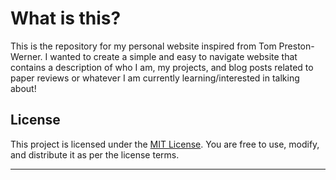 # What is this?

This is the repository for my personal website inspired from Tom Preston-Werner. I wanted to create a simple and easy to navigate website that contains a description of who I am, my projects, and blog posts related to paper reviews or whatever I am currently learning/interested in talking about!

## License

This project is licensed under the [MIT License](LICENSE). You are free to use, modify, and distribute it as per the license terms.

---
